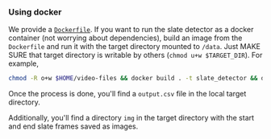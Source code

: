 ### Using docker

We provide a [`Dockerfile`](Dockerfile). If you want to run the slate detector as a docker container (not worrying about dependencies), build an image from the `Dockerfile` and run it with the target directory mounted to `/data`. Just MAKE SURE that target directory is writable by others (`chmod u+w $TARGET_DIR`). For example, 

```bash
chmod -R o+w $HOME/video-files && docker build . -t slate_detector && docker run --rm -v $HOME/video-files:/data slate_detector
```

Once the process is done, you'll find a `output.csv` file in the local target directory. 

Additionally, you'll find a directory `img` in the target directory with the start and end slate frames saved as images. 
